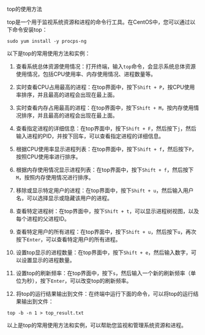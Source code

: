 top的使用方法
top是一个用于监视系统资源和进程的命令行工具。在CentOS中，您可以通过以下命令安装top：
```
sudo yum install -y procps-ng
```

以下是top的常用使用方法和实例：

1. 查看系统总体资源使用情况：打开终端，输入`top`命令，会显示系统总体资源使用情况，包括CPU使用率、内存使用情况、进程数量等。

2. 实时查看CPU占用最高的进程：在top界面中，按下`Shift + P`，按CPU使用率排序，并且最高的进程会出现在最上面。

3. 实时查看内存占用最高的进程：在top界面中，按下`Shift + M`，按内存使用情况排序，并且最高的进程会出现在最上面。

4. 查看指定进程的详细信息：在top界面中，按下`Shift + F`，然后按下`j`，然后输入进程的PID，并按下回车，可以查看指定进程的详细信息。

5. 根据CPU使用率显示进程列表：在top界面中，按下`Shift + f`，然后按下`P`，按照CPU使用率进行排序。

6. 根据内存使用情况显示进程列表：在top界面中，按下`Shift + f`，然后按下`M`，按照内存使用情况进行排序。

7. 移除或显示特定用户的进程：在top界面中，按下`Shift + u`，然后输入用户名，可以选择显示或隐藏该用户的进程。

8. 查看特定进程树：在top界面中，按下`Shift + t`，可以显示进程树视图，以及每个进程的父进程ID。

9. 查看特定用户的所有进程：在top界面中，按下`Shift + u`，然后按下`u`，再次按下`Enter`，可以查看特定用户的所有进程。

10. 设置top显示的进程数量：在top界面中，按下`Shift + e`，然后输入数字，可以设置显示的进程数量。

11. 设置top的刷新频率：在top界面中，按下`s`，然后输入一个新的刷新频率（单位为秒），按下`Enter`，可以改变top的刷新频率。

12. 将top的运行结果输出到文件：在终端中运行下面的命令，可以将top的运行结果输出到文件：
```
top -b -n 1 > top_result.txt
```

以上是top的常用使用方法和实例，可以帮助您监视和管理系统资源和进程。